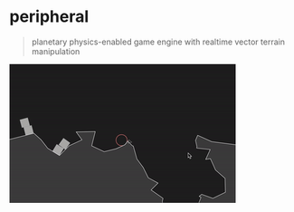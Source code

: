 # peripheral

> planetary physics-enabled game engine with realtime vector terrain manipulation

![screencast](ezgif-2-7959ca1e47eb.gif)

